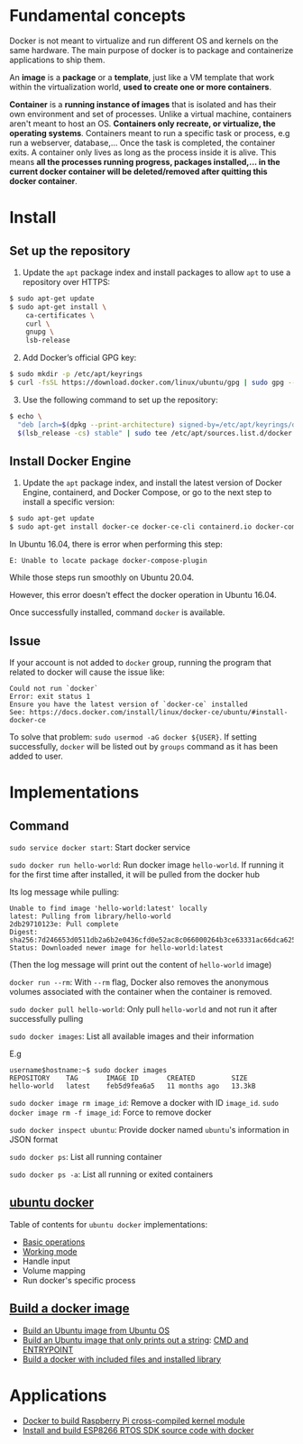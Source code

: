 # Fundamental concepts

Docker is not meant to virtualize and run different OS and kernels on the same hardware. The main purpose of docker is to package and containerize applications to ship them.

An **image** is a **package** or a **template**, just like a VM template that work within the virtualization world, **used to create one or more containers**.

**Container** is a **running instance of images** that is isolated and has their own environment and set of processes. Unlike a virtual machine, containers aren't meant to host an OS. **Containers only recreate, or virtualize, the operating systems**. Containers meant to run a specific task or process, e.g run a webserver, database,... Once the task is completed, the container exits. A container only lives as long as the process inside it is alive. This means **all the processes running progress, packages installed,... in the current docker container will be deleted/removed after quitting this docker container**.

# Install

## Set up the repository

1. Update the ``apt`` package index and install packages to allow ``apt`` to use a repository over HTTPS:

```sh
$ sudo apt-get update
$ sudo apt-get install \
    ca-certificates \
    curl \
    gnupg \
    lsb-release
```

2. Add Docker’s official GPG key:

```sh
$ sudo mkdir -p /etc/apt/keyrings
$ curl -fsSL https://download.docker.com/linux/ubuntu/gpg | sudo gpg --dearmor -o /etc/apt/keyrings/docker.gpg
```

3. Use the following command to set up the repository:

```sh
$ echo \
  "deb [arch=$(dpkg --print-architecture) signed-by=/etc/apt/keyrings/docker.gpg] https://download.docker.com/linux/ubuntu \
  $(lsb_release -cs) stable" | sudo tee /etc/apt/sources.list.d/docker.list > /dev/null
```

## Install Docker Engine

1. Update the ``apt`` package index, and install the latest version of Docker Engine, containerd, and Docker Compose, or go to the next step to install a specific version:

```sh
$ sudo apt-get update
$ sudo apt-get install docker-ce docker-ce-cli containerd.io docker-compose-plugin
```

In Ubuntu 16.04, there is error when performing this step:

```
E: Unable to locate package docker-compose-plugin
```

While those steps run smoothly on Ubuntu 20.04.

However, this error doesn't effect the docker operation in Ubuntu 16.04.

Once successfully installed, command ``docker`` is available.

## Issue

If your account is not added to ``docker`` group, running the program that related to docker will cause the issue like:

```
Could not run `docker` 
Error: exit status 1
Ensure you have the latest version of `docker-ce` installed 
See: https://docs.docker.com/install/linux/docker-ce/ubuntu/#install-docker-ce
```

To solve that problem: ``sudo usermod -aG docker ${USER}``. If setting successfully, ``docker`` will be listed out by ``groups`` command as it has been added to user.

# Implementations

## Command

``sudo service docker start``: Start docker service

``sudo docker run hello-world``: Run docker image ``hello-world``. If running it for the first time after installed, it will be pulled from the docker hub

Its log message while pulling:

```
Unable to find image 'hello-world:latest' locally
latest: Pulling from library/hello-world
2db29710123e: Pull complete
Digest: sha256:7d246653d0511db2a6b2e0436cfd0e52ac8c066000264b3ce63331ac66dca625
Status: Downloaded newer image for hello-world:latest
```

(Then the log message will print out the content of ``hello-world`` image)

``docker run --rm``: With ``--rm`` flag, Docker also removes the anonymous volumes associated with the container when the container is removed.

``sudo docker pull hello-world``: Only pull ``hello-world`` and not run it after successfully pulling

``sudo docker images``: List all available images and their information

E.g

```
username$hostname:~$ sudo docker images
REPOSITORY    TAG       IMAGE ID       CREATED         SIZE
hello-world   latest    feb5d9fea6a5   11 months ago   13.3kB
```

``sudo docker image rm image_id``: Remove a docker with ID ``image_id``. ``sudo docker image rm -f image_id``: Force to remove docker

``sudo docker inspect ubuntu``: Provide docker named ``ubuntu``'s information in JSON format

``sudo docker ps``: List all running container

``sudo docker ps -a``: List all running or exited containers

## [ubuntu docker](ubuntu%20docker.md)

Table of contents for ``ubuntu docker`` implementations:

* [Basic operations](ubuntu%20docker.md#basic-operations)
* [Working mode](ubuntu%20docker.md#working-mode)
* Handle input
* Volume mapping
* Run docker's specific process

## [Build a docker image](Build%20docker%20image.md)
* [Build an Ubuntu image from Ubuntu OS](Build%20docker%20image.md#build-an-ubuntu-image-from-ubuntu-os)
* [Build an Ubuntu image that only prints out a string](Build%20docker%20image.md#build-an-ubuntu-image-that-only-prints-out-a-string): [CMD and ENTRYPOINT](Build%20docker%20image.md#cmd-and-entrypoint)
* [Build a docker with included files and installed library](Build%20docker%20image.md#build-a-docker-with-included-files-and-installed-library)
# Applications
* [Docker to build Raspberry Pi cross-compiled kernel module](https://github.com/TranPhucVinh/Raspberry-Pi-GNU/tree/main/Kernel/Loadable%20kernel%20module/Cross-compiled%20kernel%20module#build-with-docker-which-contains-the-raspbian-environment-including-the-commit-hash)
* [Install and build ESP8266 RTOS SDK source code with docker](https://github.com/TranPhucVinh/ESP8266-RTOS-SDK/blob/main/Environment/Install%20and%20Build.md#install-and-build-esp8266-rtos-sdk-source-code-with-docker)
